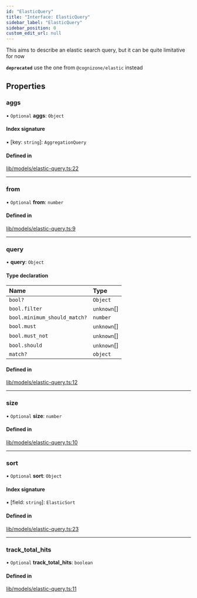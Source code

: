 ```yaml
---
id: "ElasticQuery"
title: "Interface: ElasticQuery"
sidebar_label: "ElasticQuery"
sidebar_position: 0
custom_edit_url: null
---
```


This aims to describe an elastic search query, but it can be quite limitative
for now

**`deprecated`** use the one from `@cognizone/elastic` instead

## Properties

### aggs

• `Optional` **aggs**: `Object`

#### Index signature

▪ [key: `string`]: `AggregationQuery`

#### Defined in

[lib/models/elastic-query.ts:22](https://github.com/cognizone/ng-cognizone/blob/861cbad/libs/model-utils/src/lib/models/elastic-query.ts#L22)

___

### from

• `Optional` **from**: `number`

#### Defined in

[lib/models/elastic-query.ts:9](https://github.com/cognizone/ng-cognizone/blob/861cbad/libs/model-utils/src/lib/models/elastic-query.ts#L9)

___

### query

• **query**: `Object`

#### Type declaration

| Name | Type |
| :------ | :------ |
| `bool?` | `Object` |
| `bool.filter` | `unknown`[] |
| `bool.minimum_should_match?` | `number` |
| `bool.must` | `unknown`[] |
| `bool.must_not` | `unknown`[] |
| `bool.should` | `unknown`[] |
| `match?` | `object` |

#### Defined in

[lib/models/elastic-query.ts:12](https://github.com/cognizone/ng-cognizone/blob/861cbad/libs/model-utils/src/lib/models/elastic-query.ts#L12)

___

### size

• `Optional` **size**: `number`

#### Defined in

[lib/models/elastic-query.ts:10](https://github.com/cognizone/ng-cognizone/blob/861cbad/libs/model-utils/src/lib/models/elastic-query.ts#L10)

___

### sort

• `Optional` **sort**: `Object`

#### Index signature

▪ [field: `string`]: `ElasticSort`

#### Defined in

[lib/models/elastic-query.ts:23](https://github.com/cognizone/ng-cognizone/blob/861cbad/libs/model-utils/src/lib/models/elastic-query.ts#L23)

___

### track\_total\_hits

• `Optional` **track\_total\_hits**: `boolean`

#### Defined in

[lib/models/elastic-query.ts:11](https://github.com/cognizone/ng-cognizone/blob/861cbad/libs/model-utils/src/lib/models/elastic-query.ts#L11)
